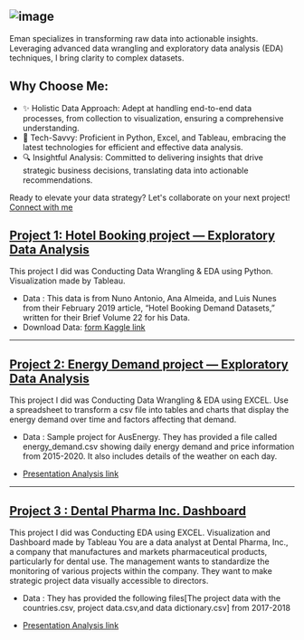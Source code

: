 ![image](https://github.com/EmanRefaat/Eman-s-Portfolio/assets/2356726/ef3fa0b7-e299-4147-845a-b7a43e07bf3f)
-----------
Eman specializes in transforming raw data into actionable insights. Leveraging advanced data wrangling and exploratory data analysis (EDA) techniques, I bring clarity to complex datasets.
## Why Choose Me:

* ✨ Holistic Data Approach: Adept at handling end-to-end data processes, from collection to visualization, ensuring a comprehensive understanding.
* 🤖 Tech-Savvy: Proficient in Python, Excel, and Tableau, embracing the latest technologies for efficient and effective data analysis.
* 🔍 Insightful Analysis: Committed to delivering insights that drive strategic business decisions, translating data into actionable recommendations.

Ready to elevate your data strategy? Let's collaborate on your next project! [Connect with me](https://www.linkedin.com/in/eman-refaat/)

## [Project 1: Hotel Booking project — Exploratory Data Analysis](https://github.com/EmanRefaat/Hotel-Booking-EDA)

​​This project I did was Conducting Data Wrangling & EDA using Python. Visualization made by Tableau.
* Data :  This data is from Nuno Antonio, Ana Almeida, and Luis Nunes from their February 2019 article, “Hotel Booking Demand Datasets,” written for their Brief Volume 22 for his Data.
* Download Data: [form Kaggle link](https://www.kaggle.com/datasets/jessemostipak/hotel-booking-demand)

-----------------------------------------------------------------------------------------------------------
## [Project 2: Energy Demand project — Exploratory Data Analysis](https://github.com/EmanRefaat/Energy-Demand/)

This project I did was Conducting Data Wrangling & EDA using EXCEL. Use a spreadsheet to transform a csv file into tables and charts that display the energy demand over time and factors affecting that demand. 
* Data : Sample project for AusEnergy. They has provided a file called energy_demand.csv showing daily energy demand and price information from 2015-2020. It also includes details of the weather on each day.

* [Presentation Analysis link](https://prezi.com/view/MZKoP5qBmolekugX8H9z/)

-----------------------------------------------------------------------------------------------------------------------
## [Project 3 : Dental Pharma Inc. Dashboard ](https://public.tableau.com/views/Mohamed_Eman_3_dashboard_Jan2024/Story1?:language=en-US&publish=yes&:display_count=n&:origin=viz_share_link)

This project I did was Conducting EDA using EXCEL. Visualization and Dashboard made by Tableau
You are a data analyst at Dental Pharma, Inc., a company that manufactures and markets pharmaceutical products, particularly for dental use.
The management wants to standardize the monitoring of various projects within the company. They want to make strategic project data visually accessible to directors.
* Data : They has provided the following files[The project data with the countries.csv, project data.csv,and data dictionary.csv] from 2017-2018

* [Presentation Analysis link](https://prezi.com/view/yDIVcJVFUiCbnq72fI4z/)
